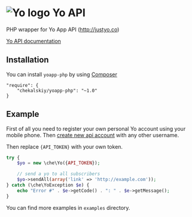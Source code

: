 ![Yo logo](http://i.imgur.com/CdlzlHT.png) Yo API
============
PHP wrapper for Yo App API (http://justyo.co)

[Yo API documentation](http://docs.justyo.co/)

## Installation
You can install `yoapp-php` by using [Composer](http://getcomposer.org/)
```
"require": {
    "chekalskiy/yoapp-php": "~1.0"
}
```


## Example
First of all you need to register your own personal Yo account using your mobile phone. Then [create new api account](http://dev.justyo.co/) with any other username.

Then replace `{API_TOKEN}` with your own token.


```php
try {
    $yo = new \che\Yo({API_TOKEN});

    // send a yo to all subscribers
    $yo->sendAll(array('link' => 'http://example.com'));
} catch (\che\YoException $e) {
    echo "Error #" . $e->getCode() . ": " . $e->getMessage();
}
```

You can find more examples in `examples` directory.
